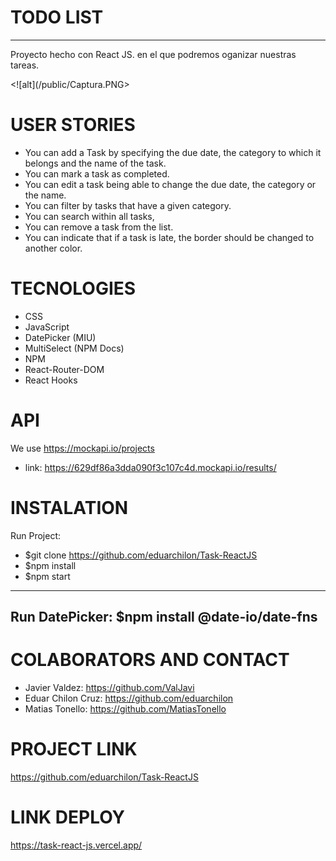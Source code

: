 # TODO LIST
***
Proyecto hecho con React JS. en el que podremos oganizar nuestras tareas.

<![alt](/public/Captura.PNG>


# USER STORIES

- You can add a Task by specifying the due date, the category to which it belongs and the name of the task.
- You can mark a task as completed.
- You can edit a task being able to change the due date, the category or the name.
- You can filter by tasks that have a given category.
- You can search within all tasks,
- You can remove a task from the list.
- You can indicate that if a task is late, the border should be changed to another color.

# TECNOLOGIES

- CSS
- JavaScript
- DatePicker (MIU)
- MultiSelect (NPM Docs)
- NPM
- React-Router-DOM
- React Hooks


# API

We use https://mockapi.io/projects

- link: https://629df86a3dda090f3c107c4d.mockapi.io/results/

# INSTALATION

Run Project:

- $git clone https://github.com/eduarchilon/Task-ReactJS
- $npm install
- $npm start
-----

Run DatePicker:
$npm install @date-io/date-fns
----

# COLABORATORS AND CONTACT

- Javier Valdez: https://github.com/ValJavi
- Eduar Chilon Cruz: https://github.com/eduarchilon
- Matias Tonello: https://github.com/MatiasTonello

# PROJECT LINK

https://github.com/eduarchilon/Task-ReactJS


# LINK DEPLOY

https://task-react-js.vercel.app/